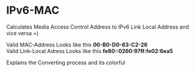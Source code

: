 # IPv6-MAC
Calculates Media Access Control Address to IPv6 Link Local Address and vice versa =)

Valid MAC-Address Looks like this        <b>00-B0-D0-63-C2-26</b> <br>
Valid Link-Local Adress Looks like this  <b>fe80::0260:97ff:fe02:6ea5</b>

Explains the Converting process and its colorful
